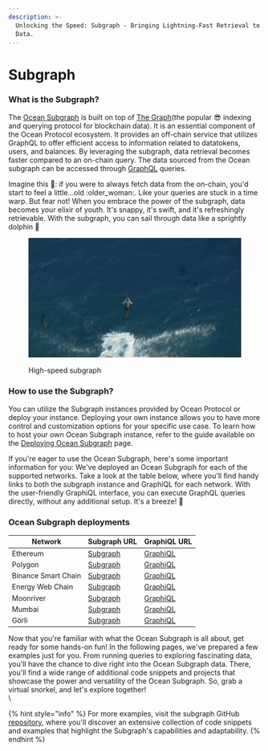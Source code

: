 ```yaml
---
description: >-
  Unlocking the Speed: Subgraph - Bringing Lightning-Fast Retrieval to On-Chain
  Data.
---
```


# Subgraph

### What is the Subgraph?

The [Ocean Subgraph](https://github.com/oceanprotocol/ocean-subgraph) is built on top of [The Graph](https://thegraph.com/)(the popular :sunglasses: indexing and querying protocol for blockchain data). It is an essential component of the Ocean Protocol ecosystem. It provides an off-chain service that utilizes GraphQL to offer efficient access to information related to datatokens, users, and balances. By leveraging the subgraph, data retrieval becomes faster compared to an on-chain query. The data sourced from the Ocean subgraph can be accessed through [GraphQL](https://graphql.org/learn/) queries.

Imagine this 💭: if you were to always fetch data from the on-chain, you'd start to feel a little...old :older\_woman:. Like your queries are stuck in a time warp. But fear not! When you embrace the power of the subgraph, data becomes your elixir of youth. It's snappy, it's swift, and it's refreshingly retrievable. With the subgraph, you can sail through data like a sprightly dolphin 🐬

<div data-full-width="false">

<figure><img src="../../.gitbook/assets/dolphin.gif" alt=""><figcaption><p>High-speed subgraph</p></figcaption></figure>

</div>

### How to use the Subgraph?

You can utilize the Subgraph instances provided by Ocean Protocol or deploy your instance. Deploying your own instance allows you to have more control and customization options for your specific use case. To learn how to host your own Ocean Subgraph instance, refer to the guide available on the [Deploying Ocean Subgraph](../../infrastructure/deploying-ocean-subgraph.md) page.

If you're eager to use the Ocean Subgraph, here's some important information for you: We've deployed an Ocean Subgraph for each of the supported networks. Take a look at the table below, where you'll find handy links to both the subgraph instance and GraphiQL for each network. With the user-friendly GraphiQL interface, you can execute GraphQL queries directly, without any additional setup. It's a breeze! :ocean:

### Ocean Subgraph deployments

| Network             | Subgraph URL                                                | GraphiQL URL                                                                                                    |
| ------------------- | ----------------------------------------------------------- | --------------------------------------------------------------------------------------------------------------- |
| Ethereum            | [Subgraph](https://v4.subgraph.mainnet.oceanprotocol.com)   | [GraphiQL](https://v4.subgraph.mainnet.oceanprotocol.com/subgraphs/name/oceanprotocol/ocean-subgraph/graphql)   |
| Polygon             | [Subgraph](https://v4.subgraph.polygon.oceanprotocol.com/)  | [GraphiQL](https://v4.subgraph.polygon.oceanprotocol.com/subgraphs/name/oceanprotocol/ocean-subgraph/graphql)   |
| Binance Smart Chain | [Subgraph](https://v4.subgraph.bsc.oceanprotocol.com)       | [GraphiQL](https://v4.subgraph.bsc.oceanprotocol.com/subgraphs/name/oceanprotocol/ocean-subgraph/graphql)       |
| Energy Web Chain    | [Subgraph](https://v4.subgraph.energyweb.oceanprotocol.com) | [GraphiQL](https://v4.subgraph.energyweb.oceanprotocol.com/subgraphs/name/oceanprotocol/ocean-subgraph/graphql) |
| Moonriver           | [Subgraph](https://v4.subgraph.moonriver.oceanprotocol.com) | [GraphiQL](https://v4.subgraph.moonriver.oceanprotocol.com/subgraphs/name/oceanprotocol/ocean-subgraph/graphql) |
| Mumbai              | [Subgraph](https://v4.subgraph.mumbai.oceanprotocol.com)    | [GraphiQL](https://v4.subgraph.mumbai.oceanprotocol.com/subgraphs/name/oceanprotocol/ocean-subgraph/graphql)    |
| Görli               | [Subgraph](https://v4.subgraph.goerli.oceanprotocol.com)    | [GraphiQL](https://v4.subgraph.goerli.oceanprotocol.com/subgraphs/name/oceanprotocol/ocean-subgraph/graphql)    |

Now that you're familiar with what the Ocean Subgraph is all about, get ready for some hands-on fun! In the following pages, we've prepared a few examples just for you. From running queries to exploring fascinating data, you'll have the chance to dive right into the Ocean Subgraph data. There, you'll find a wide range of additional code snippets and projects that showcase the power and versatility of the Ocean Subgraph. So, grab a virtual snorkel, and let's explore together!\
\


{% hint style="info" %}
For more examples, visit the subgraph GitHub [repository](https://github.com/oceanprotocol/ocean-subgraph), where you'll discover an extensive collection of code snippets and examples that highlight the Subgraph's capabilities and adaptability.
{% endhint %}
